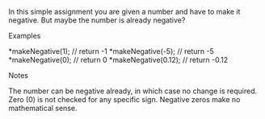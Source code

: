 In this simple assignment you are given a number and have to make it negative. But maybe the number is already negative?

Examples

*makeNegative(1);    // return -1
*makeNegative(-5);   // return -5
*makeNegative(0);    // return 0
*makeNegative(0.12); // return -0.12

Notes

The number can be negative already, in which case no change is required.
Zero (0) is not checked for any specific sign. Negative zeros make no mathematical sense.